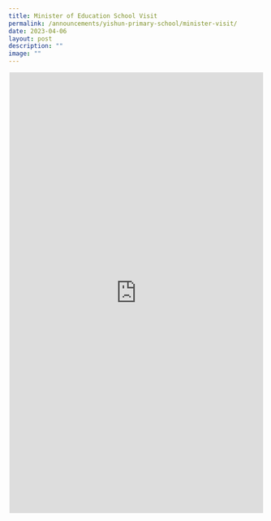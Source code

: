 ```yaml
---
title: Minister of Education School Visit
permalink: /announcements/yishun-primary-school/minister-visit/
date: 2023-04-06
layout: post
description: ""
image: ""
---
```

<center>
<iframe allow="autoplay; clipboard-write; encrypted-media; picture-in-picture; web-share" allowfullscreen="true" frameborder="0" scrolling="no" style="border:none;overflow:hidden" height="869" width="500" src="https://www.facebook.com/plugins/post.php?href=https%3A%2F%2Fwww.facebook.com%2Fyishunprimaryschool%2Fposts%2Fpfbid02shxLBgxjNBRFLK7HowcLe7je43GAFE7X7eRymR7Xid5q5z9PWDwVYU72jRA1EpWEl&amp;show_text=true&amp;width=500"></iframe>
</center>